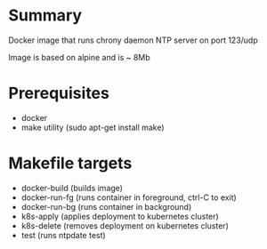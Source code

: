 # Summary
Docker image that runs chrony daemon NTP server on port 123/udp

Image is based on alpine and is ~ 8Mb

# Prerequisites
* docker
* make utility (sudo apt-get install make)

# Makefile targets
* docker-build (builds image)
* docker-run-fg (runs container in foreground, ctrl-C to exit)
* docker-run-bg (runs container in background)
* k8s-apply (applies deployment to kubernetes cluster)
* k8s-delete (removes deployment on kubernetes cluster)
* test (runs ntpdate test)
